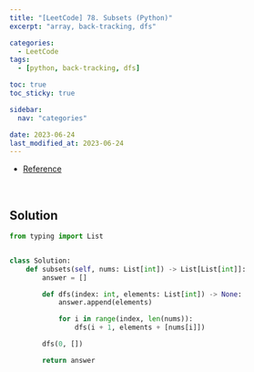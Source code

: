 ```yaml
---
title: "[LeetCode] 78. Subsets (Python)"
excerpt: "array, back-tracking, dfs"

categories:
  - LeetCode
tags:
  - [python, back-tracking, dfs]

toc: true
toc_sticky: true

sidebar:
  nav: "categories"

date: 2023-06-24
last_modified_at: 2023-06-24
---
```


- [Reference](https://leetcode.com/problems/subsets)

<br>

## Solution

```python
from typing import List


class Solution:
    def subsets(self, nums: List[int]) -> List[List[int]]:
        answer = []

        def dfs(index: int, elements: List[int]) -> None:
            answer.append(elements)

            for i in range(index, len(nums)):
                dfs(i + 1, elements + [nums[i]])

        dfs(0, [])

        return answer
```